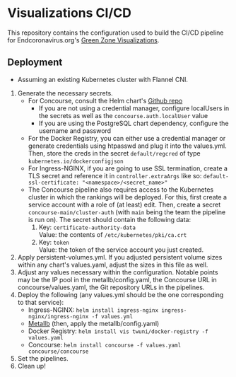 # Visualizations CI/CD
This repository contains the configuration used to build the CI/CD pipeline for Endcoronavirus.org's 
[Green Zone Visualizations](https://github.com/vbrunsch/rankings/).
## Deployment
* Assuming an existing Kubernetes cluster with Flannel CNI.
1. Generate the necessary secrets.
   * For Concourse, consult the Helm chart's [Github repo](https://github.com/concourse/concourse-chart)
     * If you are not using a credential manager, configure localUsers in the secrets as well as 
       the `concourse.auth.localUser` value
     * If you are using the PostgreSQL chart dependency, configure the username and password
   * For the Docker Registry, you can either use a credential manager or generate credentials 
     using htpasswd and plug it into the values.yml. Then, store the creds in the secret `default/regcred` of type 
     `kubernetes.io/dockerconfigjson`
   * For Ingress-NGINX, if you are going to use SSL termination, create a TLS secret and reference it in 
     `controller.extraArgs` like so: `default-ssl-certificate: "<namespace>/<secret_name>"`
   * The Concourse pipeline also requires access to the Kubernetes cluster in which the rankings will be deployed.
    For this, first create a service account with a role of (at least) edit. Then, create a 
     secret `concourse-main/cluster-auth` (with `main` being the team the pipeline is run on).
     The secret should contain the following data:
     1. Key: `certificate-authority-data`  
        Value: the contents of `/etc/kubernetes/pki/ca.crt`
     2. Key: `token`  
        Value: the token of the service account you just created.
2. Apply persistent-volumes.yml. If you adjusted persistent volume sizes within any chart's values.yaml, adjust 
   the sizes in this file as well.
3. Adjust any values necessary within the configuration. Notable points may be the IP pool in the metallb/config.yaml,
   the Concourse URL in concourse/values.yaml, the Git repository URLs in the pipelines.
3. Deploy the following (any values.yml should be the one corresponding to that service):
   * Ingress-NGINX: `helm install ingress-nginx ingress-nginx/ingress-nginx -f values.yml`
   * [Metallb](https://metallb.universe.tf/installation/#installation-by-manifest) (then, apply the metallb/config.yaml) 
   * Docker Registry: `helm install vis twuni/docker-registry -f values.yaml`
   * Concourse: `helm install concourse -f values.yaml concourse/concourse`
4. Set the pipelines.
4. Clean up!
